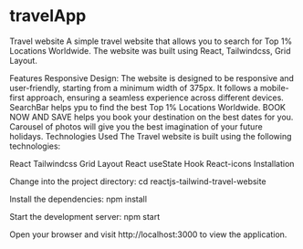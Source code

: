 # travelApp

Travel website
A simple travel website that allows you to search for Top 1% Locations Worldwide. The website was built using React, Tailwindcss, Grid Layout.

Features
Responsive Design: The website is designed to be responsive and user-friendly, starting from a minimum width of 375px. It follows a mobile-first approach, ensuring a seamless experience across different devices.
SearchBar helps ypu to find the best Top 1% Locations Worldwide.
BOOK NOW AND SAVE helps you book your destination on the best dates for you.
Carousel of photos will give you the best imagination of your future holidays.
Technologies Used
The Travel website is built using the following technologies:

React
Tailwindcss
Grid Layout
React useState Hook
React-icons
Installation

Change into the project directory: cd reactjs-tailwind-travel-website

Install the dependencies: npm install

Start the development server: npm start

Open your browser and visit http://localhost:3000 to view the application.
